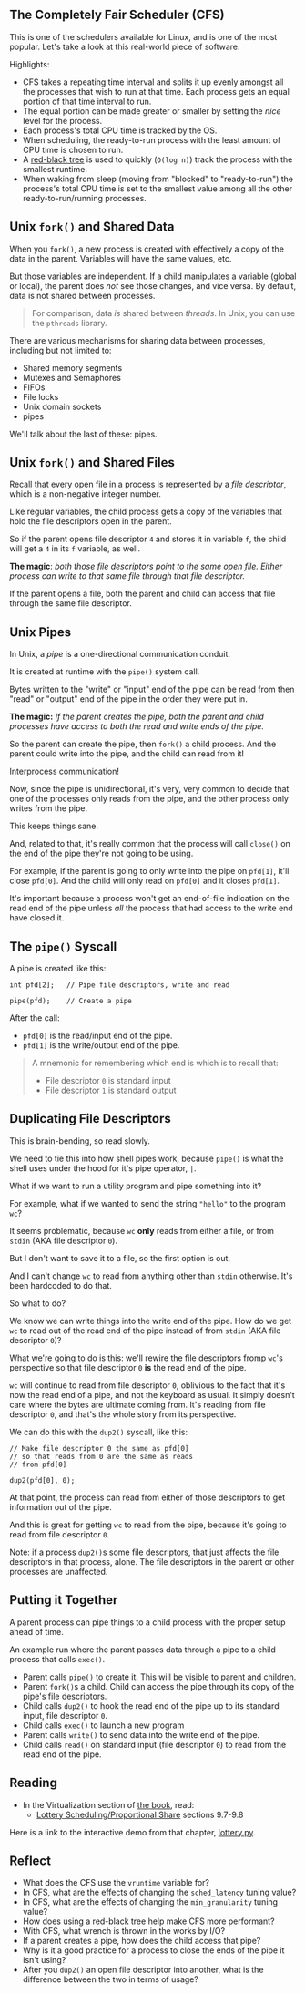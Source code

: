 <!-- Exploration 4.1: CFS, File Descriptors, Pipes -->

## The Completely Fair Scheduler (CFS)

This is one of the schedulers available for Linux, and is one of the
most popular. Let's take a look at this real-world piece of software.

Highlights:

* CFS takes a repeating time interval and splits it up evenly amongst
  all the processes that wish to run at that time. Each process gets an
  equal portion of that time interval to run.
* The equal portion can be made greater or smaller by setting the _nice_
  level for the process.
* Each process's total CPU time is tracked by the OS.
* When scheduling, the ready-to-run process with the least amount of CPU
  time is chosen to run.
* A [red-black tree](https://en.wikipedia.org/wiki/Red_black_tree) is
  used to quickly (`O(log n)`) track the process with the smallest
  runtime.
* When waking from sleep (moving from "blocked" to "ready-to-run") the
  process's total CPU time is set to the smallest value among all the
  other ready-to-run/running processes.

## Unix `fork()` and Shared Data

When you `fork()`, a new process is created with effectively a copy of
the data in the parent. Variables will have the same values, etc.

But those variables are independent. If a child manipulates a variable
(global or local), the parent does _not_ see those changes, and vice
versa. By default, data is not shared between processes.

> For comparison, data _is_ shared between _threads_. In Unix, you can
> use the `pthreads` library.

There are various mechanisms for sharing data between processes,
including but not limited to:

* Shared memory segments
* Mutexes and Semaphores
* FIFOs
* File locks
* Unix domain sockets
* pipes

We'll talk about the last of these: pipes.

## Unix `fork()` and Shared Files

Recall that every open file in a process is represented by a _file
descriptor_, which is a non-negative integer number.

Like regular variables, the child process gets a copy of the variables
that hold the file descriptors open in the parent.

So if the parent opens file descriptor `4` and stores it in variable
`f`, the child will get a `4` in its `f` variable, as well.

**The magic**: _both those file descriptors point to the same open file.
Either process can write to that same file through that file
descriptor._

If the parent opens a file, both the parent and child can access that
file through the same file descriptor.

## Unix Pipes

In Unix, a _pipe_ is a one-directional communication conduit.

It is created at runtime with the `pipe()` system call.

Bytes written to the "write" or "input" end of the pipe can be read from
then "read" or "output" end of the pipe in the order they were put in.

**The magic:** _If the parent creates the pipe, both the parent and
child processes have access to both the read and write ends of the
pipe._

So the parent can create the pipe, then `fork()` a child process. And
the parent could write into the pipe, and the child can read from it!

Interprocess communication!

Now, since the pipe is unidirectional, it's very, very common to decide
that one of the processes only reads from the pipe, and the other
process only writes from the pipe.

This keeps things sane.

And, related to that, it's really common that the process will call
`close()` on the end of the pipe they're not going to be using.

For example, if the parent is going to only write into the pipe on
`pfd[1]`, it'll close `pfd[0]`. And the child will only read on `pfd[0]`
and it closes `pfd[1]`.

It's important because a process won't get an end-of-file indication on
the read end of the pipe unless _all_ the process that had access to the
write end have closed it.

## The `pipe()` Syscall

A pipe is created like this:

```
int pfd[2];   // Pipe file descriptors, write and read

pipe(pfd);    // Create a pipe
```

After the call:

* `pfd[0]` is the read/input end of the pipe.
* `pfd[1]` is the write/output end of the pipe.

> A mnemonic for remembering which end is which is to recall that:
>
> * File descriptor `0` is standard input
> * File descriptor `1` is standard output

## Duplicating File Descriptors

This is brain-bending, so read slowly.

We need to tie this into how shell pipes work, because `pipe()` is what
the shell uses under the hood for it's pipe operator, `|`.

What if we want to run a utility program and pipe something into it?

For example, what if we wanted to send the string `"hello"` to the
program `wc`?

It seems problematic, because `wc` **only** reads from either a file, or
from `stdin` (AKA file descriptor `0`).

But I don't want to save it to a file, so the first option is out.

And I can't change `wc` to read from anything other than `stdin`
otherwise. It's been hardcoded to do that.

So what to do?

We know we can write things into the write end of the pipe. How do we
get `wc` to read out of the read end of the pipe instead of from `stdin`
(AKA file descriptor `0`)?

What we're going to do is this: we'll rewire the file descriptors fromp
`wc`'s perspective so that file descriptor `0` **is** the read end of
the pipe.

`wc` will continue to read from file descriptor `0`, oblivious to the
fact that it's now the read end of a pipe, and not the keyboard as
usual. It simply doesn't care where the bytes are ultimate coming from.
It's reading from file descriptor `0`, and that's the whole story from
its perspective.

We can do this with the `dup2()` syscall, like this:

```
// Make file descriptor 0 the same as pfd[0]
// so that reads from 0 are the same as reads
// from pfd[0]

dup2(pfd[0], 0);
```

At that point, the process can read from either of those descriptors to
get information out of the pipe.

And this is great for getting `wc` to read from the pipe, because it's
going to read from file descriptor `0`.

Note: if a process `dup2()`s some file descriptors, that just affects
the file descriptors in that process, alone. The file descriptors in the
parent or other processes are unaffected.

## Putting it Together

A parent process can pipe things to a child process with the proper
setup ahead of time.

An example run where the parent passes data through a pipe to a child
process that calls `exec()`.

* Parent calls `pipe()` to create it. This will be visible to parent and
  children.
* Parent `fork()`s a child. Child can access the pipe through its copy
  of the pipe's file descriptors.
* Child calls `dup2()` to hook the read end of the pipe up to its
  standard input, file descriptor `0`.
* Child calls `exec()` to launch a new program
* Parent calls `write()` to send data into the write end of the pipe.
* Child calls `read()` on standard input (file descriptor `0`) to read
  from the read end of the pipe.

## Reading

* In the Virtualization section of [the book](https://pages.cs.wisc.edu/~remzi/OSTEP/), read:
  * [Lottery Scheduling/Proportional Share](https://pages.cs.wisc.edu/~remzi/OSTEP/cpu-sched-lottery.pdf) sections 9.7-9.8
  
Here is a link to the interactive demo from that chapter,
[lottery.py](https://github.com/remzi-arpacidusseau/ostep-homework/tree/master/cpu-sched-lottery).

## Reflect

* What does the CFS use the `vruntime` variable for?
* In CFS, what are the effects of changing the `sched_latency` tuning
  value?
* In CFS, what are the effects of changing the `min_granularity` tuning
  value?
* How does using a red-black tree help make CFS more performant?
* With CFS, what wrench is thrown in the works by I/O?
* If a parent creates a pipe, how does the child access that pipe?
* Why is it a good practice for a process to close the ends of the pipe
  it isn't using?
* After you `dup2()` an open file descriptor into another, what is the
  difference between the two in terms of usage?
